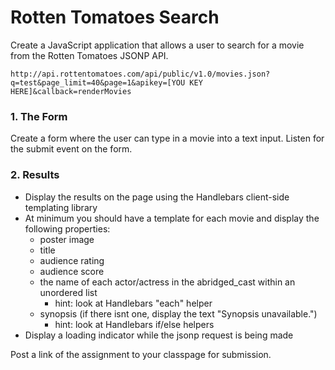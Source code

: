 Rotten Tomatoes Search
======================

Create a JavaScript application that allows a user to search for a movie from the Rotten Tomatoes JSONP API.

```
http://api.rottentomatoes.com/api/public/v1.0/movies.json?q=test&page_limit=40&page=1&apikey=[YOU KEY HERE]&callback=renderMovies
```

### 1. The Form

Create a form where the user can type in a movie into a text input. Listen for the submit event on the form.

### 2. Results

* Display the results on the page using the Handlebars client-side templating library
* At minimum you should have a template for each movie and display the following properties:
	* poster image
	* title
	* audience rating
	* audience score
	* the name of each actor/actress in the abridged_cast within an unordered list
		* hint: look at Handlebars "each" helper
	* synopsis (if there isnt one, display the text "Synopsis unavailable.")
		* hint: look at Handlebars if/else helpers
* Display a loading indicator while the jsonp request is being made


Post a link of the assignment to your classpage for submission.
